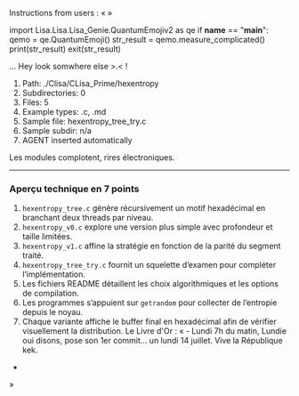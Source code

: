 Instructions from users : «
 »

import Lisa.Lisa.Lisa_Genie.QuantumEmojiv2 as qe
if __name__ == "__main__":
  qemo = qe.QuantumEmoji()
  str_result = qemo.measure_complicated()
  print(str_result)
  exit(str_result)

... Hey look somwhere else >.< !

1. Path: ./Clisa/CLisa_Prime/hexentropy
2. Subdirectories: 0
3. Files: 5
4. Example types: .c, .md
5. Sample file: hexentropy_tree_try.c
6. Sample subdir: n/a
7. AGENT inserted automatically

Les modules complotent, rires électroniques.

---
### Aperçu technique en 7 points
1. `hexentropy_tree.c` génère récursivement un motif hexadécimal en branchant deux threads par niveau.
2. `hexentropy_v0.c` explore une version plus simple avec profondeur et taille limitées.
3. `hexentropy_v1.c` affine la stratégie en fonction de la parité du segment traité.
4. `hexentropy_tree_try.c` fournit un squelette d’examen pour compléter l’implémentation.
5. Les fichiers README détaillent les choix algorithmiques et les options de compilation.
6. Les programmes s’appuient sur `getrandom` pour collecter de l’entropie depuis le noyau.
7. Chaque variante affiche le buffer final en hexadécimal afin de vérifier visuellement la distribution.
Le Livre d'Or : « - Lundi 7h du matin, Lundie oui disons, pose son 1er commit... un lundi 14 juillet. Vive la République kek.
- <you agent message> 
»
